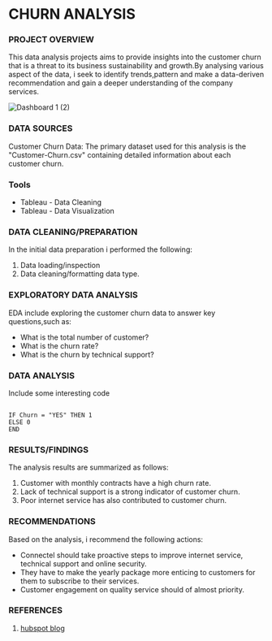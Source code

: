 # CHURN ANALYSIS

### PROJECT OVERVIEW

This data analysis projects aims to provide insights into the customer churn that is a threat to its business sustainability and growth.By analysing various aspect of the data, i seek to identify trends,pattern and make a data-deriven recommendation and gain a deeper understanding of the company services.



![Dashboard 1 (2)](https://github.com/marrieth/CONNECTTEL-CUSTOMER-CHURN-ANALYSIS/assets/138234128/6ccc9376-e2e4-47a5-af76-084fada457e4)

### DATA SOURCES

Customer Churn Data: The primary dataset used for this analysis is the "Customer-Churn.csv" containing detailed information about each customer churn.

### Tools

- Tableau - Data Cleaning
- Tableau - Data Visualization

### DATA CLEANING/PREPARATION

In the initial data preparation i performed the following:

1. Data loading/inspection
2. Data cleaning/formatting data type.

### EXPLORATORY DATA ANALYSIS
EDA include exploring the customer churn data to answer key questions,such as:

- What is the total number of customer?
- What is the churn rate?
- What is the churn by technical support?

### DATA ANALYSIS

Include some interesting code

``` tableau

IF Churn = "YES" THEN 1
ELSE 0
END

```

### RESULTS/FINDINGS

The analysis results are summarized as follows:
1. Customer with monthly contracts have a high churn rate.
2. Lack of technical support is a strong indicator of customer churn.
3. Poor internet service has also contributed to customer churn.

### RECOMMENDATIONS

Based on the analysis, i recommend the following actions:
- Connectel should take proactive steps to improve internet service, technical support and online security.
- They have to make the yearly package more enticing to customers for them to subscribe to their services.
- Customer engagement on quality service should of almost priority.

### REFERENCES

1. [hubspot blog](https://blog.hubspot.com/service)


